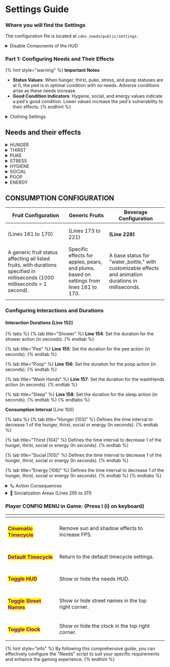# Settings Guide

### Where you will find the Settings

The configuration file is located at `cdev_needs/public/settings.`

<details>

<summary>Disable Components of the HUD</summary>

Disable components from UI, allowing you to use any HUD.

```lua
	indicators = false,
	informations = false,
	speedometer = false,
	notifys = false,
```

</details>

### Part 1: Configuring Needs and Their Effects

{% hint style="warning" %}
**Important Notes**

* **Status Values**: When hunger, thirst, puke, stress, and poop statuses are at 0, the ped is in optimal condition with no needs. Adverse conditions arise as these needs increase.
* **Good Condition Indicators**: Hygiene, social, and energy values indicate a ped's good condition. Lower values increase the ped's vulnerability to their effects.
{% endhint %}

<details>

<summary>Clothing Settings</summary>

You can modify and define the player's clothing to ensure they appear naked while peeing or using the shower. \
\
Lines 70 to 98 specify each part of the body and the corresponding numbers to change.

</details>

## Needs and their effects

<details>

<summary>HUNGER</summary>

&#x20;    <mark style="color:blue;">✨</mark><mark style="color:purple;">**Effects:**</mark> when hunger is defined (line 112), two main effects occur:

* The ped rubs their belly and stomach growling sounds occur periodically.
* These effects can be intensified by adjusting the frequency (line 114) and the damage received (line 113) when hunger reaches 100.\
  \
  ⚙️ <mark style="color:purple;">**Configuration**</mark><mark style="color:purple;">:</mark>\

* **Line 111**: Set the time interval for hunger warnings.
* **Line 112**: Set the threshold for hunger notifications.
* **Line 113**: Set the damage value at maximum hunger.
* **Line 114**: Set the damage frequency at maximum hunger.



</details>

<details>

<summary>THIRST</summary>

<mark style="color:blue;">✨</mark><mark style="color:purple;">**Effects:**</mark> when thirst is defined (line 118), two main effects occur:

* The ped walks with a drunken animation (line 117).
* To prevent bypassing this mechanic, the ped reverts to the animation periodically (line 119) if conditions persist (line 118).

\
⚙️ <mark style="color:purple;">**Configuration**</mark><mark style="color:purple;">:</mark>

* **Line 117**: Set the animation for severe thirst.
* **Line 118**: Set the threshold for thirst warnings.
* **Line 119**: Set the condition to reset the walking animation.
* **Line 120**: Set the damage value at maximum thirst.
* **Line 121**: Set the damage frequency at maximum thirst.

</details>

<details>

<summary>PUKE</summary>

<mark style="color:blue;">✨</mark><mark style="color:purple;">**Effects:**</mark> Puking resets hunger and thirst to values set in lines 124 and 125, respectively. Adjust these values with caution to avoid excessive damage.

\
⚙️ <mark style="color:purple;">**Configuration**</mark><mark style="color:purple;">:</mark>

* **Line 124**: Set the hunger reset value after puking.
* **Line 125**: Set the thirst reset value after puking.

</details>

<details>

<summary>STRESS</summary>

<mark style="color:blue;">✨</mark><mark style="color:purple;">**Effects:**</mark> Stress effects trigger when the ped's stress exceeds the value set in line 128. The intensity of these effects can be adjusted.

\
⚙️ <mark style="color:purple;">**Configuration**</mark><mark style="color:purple;">:</mark>

* **Line 128**: Set the stress threshold.
* **Line 129**: Set the frequency of stress effects.
* **Line 131**: Set the intensity of stress effects.

</details>

<details>

<summary>HYGIENE</summary>

<mark style="color:blue;">✨</mark><mark style="color:purple;">**Effects:**</mark> when hygiene falls below the value set in line 135, the ped periodically receives warnings and performs a self-sniffing animation.

\
⚙️ <mark style="color:purple;">**Configuration**</mark><mark style="color:purple;">:</mark>

* **Line 134**: Set the frequency of hygiene warnings.
* **Line 135**: Set the hygiene threshold for warnings.

</details>

<details>

<summary>SOCIAL</summary>

<mark style="color:blue;">✨</mark><mark style="color:purple;">**Effects:**</mark> Low social values increase food and drink consumption, exacerbating hunger and thirst based on multipliers in line 139.

\
⚙️ <mark style="color:purple;">**Configuration**</mark><mark style="color:purple;">:</mark>

* **Line 138**: Set the social threshold.
* **Line 139**: Set the multipliers for hunger and thirst consumption.

</details>

<details>

<summary>POOP</summary>

<mark style="color:blue;">✨</mark><mark style="color:purple;">**Effects:**</mark> when the poop value exceeds the threshold set in line 142, the ped randomly farts based on the percentage chance set in line 143.

\
⚙️ <mark style="color:purple;">**Configuration**</mark><mark style="color:purple;">:</mark>

* **Line 142**: Set the poop threshold.
* **Line 143**: Set the percentage chance of farting.

</details>

<details>

<summary>ENERGY</summary>

<mark style="color:blue;">✨</mark><mark style="color:purple;">**Effects:**</mark> when energy falls below the value set in line 147, the screen flashes black periodically.

\
⚙️ <mark style="color:purple;">**Configuration**</mark><mark style="color:purple;">:</mark>

* **Line 146**: Set the blackscreen interval.
* **Line 147**: Set the energy threshold for low energy effects.
* **Line 148**: Set the blackscreen duration in milliseconds.

</details>



## CONSUMPTION CONFIGURATION

| Fruit Configuration                                                                                                          | Generic Fruits                                                                          | Beverage Configuration                                                                                |
| ---------------------------------------------------------------------------------------------------------------------------- | --------------------------------------------------------------------------------------- | ----------------------------------------------------------------------------------------------------- |
| (Lines 161 to 170)                                                                                                           | (Lines 173 to 221)                                                                      | <h4>(Line 228)</h4>                                                                                   |
| A generic fruit status affecting all listed fruits, with durations specified in milliseconds (1000 milliseconds = 1 second). | Specific effects for apples, pears, and plums, based on settings from lines 161 to 170. | A base status for "water\_bottle," with customizable effects and animation durations in milliseconds. |
|                                                                                                                              |                                                                                         |                                                                                                       |

### Configuring Interactions and Durations

#### Interaction Durations \[Line 152]

{% tabs %}
{% tab title="Shower" %}
**Line 154**: Set the duration for the shower action (in seconds).
{% endtab %}

{% tab title="Pee" %}
**Line 155**: Set the duration for the pee action (in seconds).
{% endtab %}

{% tab title="Poop" %}
**Line 156**: Set the duration for the poop action (in seconds).
{% endtab %}

{% tab title="Wash Hands" %}
**Line 157**: Set the duration for the washHands action (in seconds).
{% endtab %}

{% tab title="Sleep" %}
**Line 158**: Set the duration for the sleep action (in seconds).
{% endtab %}
{% endtabs %}

**Consumption Interval** \[Line 100]

{% tabs %}
{% tab title="Hunger [103]" %}
Defines the time interval to decrease 1 of the hunger, thirst, social or energy (In seconds).
{% endtab %}

{% tab title="Thirst [104]" %}
Defines the time interval to decrease 1 of the hunger, thirst, social or energy (In seconds).
{% endtab %}

{% tab title="Social [105]" %}
Defines the time interval to decrease 1 of the hunger, thirst, social or energy (In seconds).
{% endtab %}

{% tab title="Energy [106]" %}
Defines the time interval to decrease 1 of the hunger, thirst, social or energy (In seconds).
{% endtab %}
{% endtabs %}

<details>

<summary>🪐 Action Consequences</summary>

Actions and their respective status effects.

</details>

<details>

<summary>💫 Socialization Areas (Lines 295 to 311)</summary>

Define socialization areas to drastically reduce social needs.

* <mark style="color:purple;">**Line 297**</mark><mark style="color:purple;">:</mark> Set the interval for the effects of the socialization area.

<!---->

* <mark style="color:purple;">**Line 301**</mark><mark style="color:purple;">:</mark> Set the radius of the socialization area.

<!---->

* <mark style="color:purple;">**Line 303**</mark><mark style="color:purple;">:</mark> Set the amount of stress reduction within the socialization area.

<!---->

* <mark style="color:purple;">**Line 304**</mark><mark style="color:purple;">:</mark> Set the amount of social increase within the socialization area.

</details>

### Player CONFIG MENU in Game: (Press I (i) on keyboard)

<table data-view="cards"><thead><tr><th></th><th></th><th></th></tr></thead><tbody><tr><td><h4><mark style="color:purple;">Cinematic Timecycle</mark></h4></td><td>Remove sun and shadow effects to increase FPS.</td><td></td></tr><tr><td><h4><mark style="color:purple;">Default Timecycle</mark></h4></td><td>Return to the default timecycle settings.</td><td></td></tr><tr><td><h4><mark style="color:purple;">Toggle HUD</mark></h4></td><td>Show or hide the needs HUD.</td><td></td></tr><tr><td><h4><mark style="color:purple;">Toggle Street Names</mark></h4></td><td>Show or hide street names in the top right corner.</td><td></td></tr><tr><td><h4><mark style="color:purple;">Toggle Clock</mark></h4></td><td>Show or hide the clock in the top right corner.</td><td></td></tr></tbody></table>

{% hint style="info" %}
By following this comprehensive guide, you can effectively configure the "Needs" script to suit your specific requirements and enhance the gaming experience.
{% endhint %}
